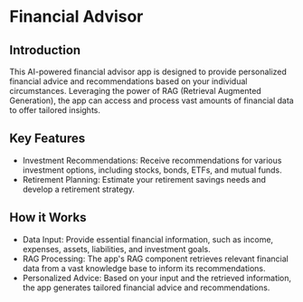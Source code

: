 # Financial Advisor


## Introduction
This AI-powered financial advisor app is designed to provide personalized financial advice and recommendations based on your individual circumstances. 
Leveraging the power of RAG (Retrieval Augmented Generation), the app can access and process vast amounts of financial data to offer tailored insights.

## Key Features
<!-- - Personalized Financial Planning: Create a comprehensive financial plan aligned with your goals, risk tolerance, and time horizon. -->
- Investment Recommendations: Receive recommendations for various investment options, including stocks, bonds, ETFs, and mutual funds.
- Retirement Planning: Estimate your retirement savings needs and develop a retirement strategy.
<!-- - Budgeting and Expense Tracking: Monitor your income and expenses to identify areas for improvement. -->
<!-- - Tax Optimization: Optimize your tax situation through strategies like deductions, credits, and tax-advantaged accounts. -->

## How it Works
- Data Input: Provide essential financial information, such as income, expenses, assets, liabilities, and investment goals.
- RAG Processing: The app's RAG component retrieves relevant financial data from a vast knowledge base to inform its recommendations.
- Personalized Advice: Based on your input and the retrieved information, the app generates tailored financial advice and recommendations.